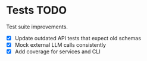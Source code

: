 # Tests TODO

Test suite improvements.

- [x] Update outdated API tests that expect old schemas
- [x] Mock external LLM calls consistently
- [x] Add coverage for services and CLI
